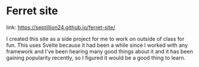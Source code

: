 # Ferret site

link: https://septillion24.github.io/ferret-site/

I created this site as a side project for me to work on outside of class for fun. This uses Svelte because it had been a while since I worked with any framework and I've been hearing many good things about it and it has been gaining popularity recently, so I figured it would be a good thing to learn.
